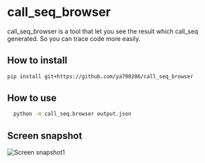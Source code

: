 call_seq_browser
===========

  call_seq_browser is a tool that let you see the result which call_seq generated.
  So you can trace code more easily.


How to install
----------------

```sh
pip install git+https://github.com/ya790206/call_seq_browser
```


How to use
-------------

  ``` sh
    python -m call_seq.browser output.json
  ```

Screen snapshot
-----------------

![Screen snapshot1](https://raw.githubusercontent.com/ya790206/call_seq/master/snapshot/explain.png "Screen snapshot1")

